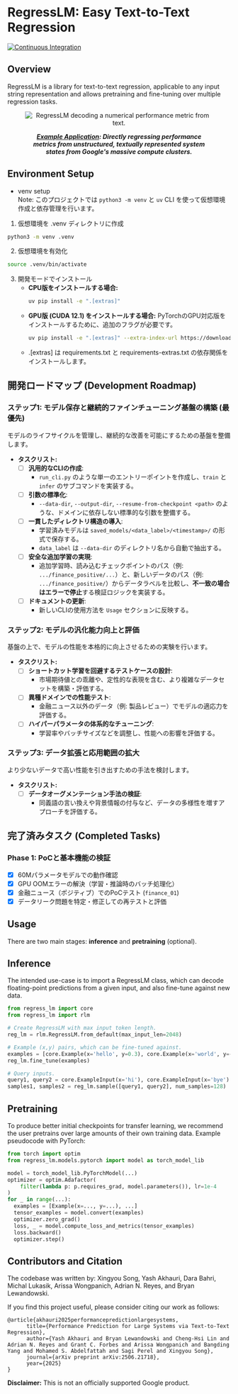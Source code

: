 # RegressLM: Easy Text-to-Text Regression
[![Continuous Integration](https://github.com/google-deepmind/regress-lm/actions/workflows/core_test.yml/badge.svg)](https://github.com/google-deepmind/regress-lm/actions?query=branch%3Amain)

## Overview
RegressLM is a library for text-to-text regression, applicable to any input
string representation and allows pretraining and fine-tuning over multiple
regression tasks.

<figure>
<p align="center" width=65%>
<img src="https://raw.githubusercontent.com/akhauriyash/figures_placeholder/refs/heads/main/teaser_rlm_compressed.gif" alt="RegressLM decoding a numerical performance metric from text."/>
  <br>
  <figcaption style="text-align: center;"><em><b><a href="https://arxiv.org/abs/2506.21718">Example Application</a>: Directly regressing performance metrics from unstructured, textually represented system states from Google's massive compute clusters.</b></em></figcaption>
</p>
</figure>

## Environment Setup
- venv setup  
Note: このプロジェクトでは `python3 -m venv` と `uv` CLI を使って仮想環境作成と依存管理を行います。
1. 仮想環境を .venv ディレクトリに作成
```sh
python3 -m venv .venv
```
2. 仮想環境を有効化
```sh
source .venv/bin/activate
```
3. 開発モードでインストール
   - **CPU版をインストールする場合:**
     ```sh
     uv pip install -e ".[extras]"
     ```
   - **GPU版 (CUDA 12.1) をインストールする場合:**
     PyTorchのGPU対応版をインストールするために、追加のフラグが必要です。
     ```sh
     uv pip install -e ".[extras]" --extra-index-url https://download.pytorch.org/whl/cu121
     ```
   - .[extras] は requirements.txt と requirements-extras.txt の依存関係をインストールします。

## 開発ロードマップ (Development Roadmap)

### ステップ1: モデル保存と継続的ファインチューニング基盤の構築 (最優先)

モデルのライフサイクルを管理し、継続的な改善を可能にするための基盤を整備します。

-   **タスクリスト:**
    -   [ ] **汎用的なCLIの作成**:
        -   `run_cli.py` のような単一のエントリーポイントを作成し、`train` と `infer` のサブコマンドを実装する。
    -   [ ] **引数の標準化**:
        -   `--data-dir`, `--output-dir`, `--resume-from-checkpoint <path>` のような、ドメインに依存しない標準的な引数を整備する。
    -   [ ] **一貫したディレクトリ構造の導入**:
        -   学習済みモデルは `saved_models/<data_label>/<timestamp>/` の形式で保存する。
        -   `data_label` は `--data-dir` のディレクトリ名から自動で抽出する。
    -   [ ] **安全な追加学習の実現**:
        -   追加学習時、読み込むチェックポイントのパス（例: `.../finance_positive/...`）と、新しいデータのパス（例: `.../finance_positive/`）からデータラベルを比較し、**不一致の場合はエラーで停止**する検証ロジックを実装する。
    -   [ ] **ドキュメントの更新**:
        -   新しいCLIの使用方法を `Usage` セクションに反映する。

### ステップ2: モデルの汎化能力向上と評価

基盤の上で、モデルの性能を本格的に向上させるための実験を行います。

-   **タスクリスト:**
    -   [ ] **ショートカット学習を回避するテストケースの設計**:
        -   市場期待値との乖離や、定性的な表現を含む、より複雑なデータセットを構築・評価する。
    -   [ ] **異種ドメインでの性能テスト**:
        -   金融ニュース以外のデータ（例: 製品レビュー）でモデルの適応力を評価する。
    -   [ ] **ハイパーパラメータの体系的なチューニング**:
        -   学習率やバッチサイズなどを調整し、性能への影響を評価する。

### ステップ3: データ拡張と応用範囲の拡大

より少ないデータで高い性能を引き出すための手法を検討します。

-   **タスクリスト:**
    -   [ ] **データオーグメンテーション手法の検証**:
        -   同義語の言い換えや背景情報の付与など、データの多様性を増すアプローチを評価する。

## 完了済みタスク (Completed Tasks)

### Phase 1: PoCと基本機能の検証
- [x] 60Mパラメータモデルでの動作確認
- [x] GPU OOMエラーの解決（学習・推論時のバッチ処理化）
- [x] 金融ニュース（ポジティブ）でのPoCテスト (`finance_01`)
- [x] データリーク問題を特定・修正しての再テストと評価

## Usage
There are two main stages: **inference** and **pretraining** (optional).

## Inference
The intended use-case is to import a RegressLM class, which can decode
floating-point predictions from a given input, and also fine-tune against new
data.

```python
from regress_lm import core
from regress_lm import rlm

# Create RegressLM with max input token length.
reg_lm = rlm.RegressLM.from_default(max_input_len=2048)

# Example (x,y) pairs, which can be fine-tuned against.
examples = [core.Example(x='hello', y=0.3), core.Example(x='world', y=-0.3)]
reg_lm.fine_tune(examples)

# Query inputs.
query1, query2 = core.ExampleInput(x='hi'), core.ExampleInput(x='bye')
samples1, samples2 = reg_lm.sample([query1, query2], num_samples=128)
```

## Pretraining
To produce better initial checkpoints for transfer learning, we recommend
the user pretrains over large amounts of their own training data. Example
pseudocode with PyTorch:

```python
from torch import optim
from regress_lm.models.pytorch import model as torch_model_lib

model = torch_model_lib.PyTorchModel(...)
optimizer = optim.Adafactor(
    filter(lambda p: p.requires_grad, model.parameters()), lr=1e-4
)
for _ in range(...):
  examples = [Example(x=..., y=...), ...]
  tensor_examples = model.convert(examples)
  optimizer.zero_grad()
  loss, _ = model.compute_loss_and_metrics(tensor_examples)
  loss.backward()
  optimizer.step()
```

## Contributors and Citation

The codebase was written by: Xingyou Song, Yash Akhauri, Dara Bahri, Michal
Lukasik, Arissa Wongpanich, Adrian N. Reyes, and Bryan Lewandowski.

If you find this project useful, please consider citing our work as follows:

```
@article{akhauri2025performancepredictionlargesystems,
      title={Performance Prediction for Large Systems via Text-to-Text Regression},
      author={Yash Akhauri and Bryan Lewandowski and Cheng-Hsi Lin and Adrian N. Reyes and Grant C. Forbes and Arissa Wongpanich and Bangding Yang and Mohamed S. Abdelfattah and Sagi Perel and Xingyou Song},
      journal={arXiv preprint arXiv:2506.21718},
      year={2025}
}
```

**Disclaimer:** This is not an officially supported Google product.